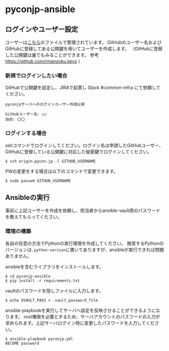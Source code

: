 # pyconjp-ansible


## ログインやユーザー設定
ユーザーは[こちら](https://github.com/pyconjp/pyconjp-ansible/blob/master/roles/users/vars/main.yml)のファイルで管理されています。
GitHubのユーザー名およびGitHubに登録してある公開鍵を用いてユーザーを作成します。
（GitHubに登録した公開鍵は誰でもみることができます。 参考 https://github.com/rmanzoku.keys ）

### 新規でログインしたい場合
GitHubで公開鍵を設定し、JIRAで起票し Slack #common-infra にて依頼してください。

```
pyconjpサーバへのログインユーザー作成以来

GitHubユーザー名: ○○
目的: 〇〇
```


### ログインする場合
sshコマンドでログインしてください。ログイン名は申請したGitHubユーザー、GitHubに登録している公開鍵に対応した秘密鍵でログインしてください。

```
$ ssh origin.pycon.jp -l GITHUB_USERNAME
```

PWの変更をする場合は以下のコマンドで変更できます。
```
$ sudo passwd GITHUB_USERNAME
```

## Ansibleの実行
事前に上記ユーザーを作成を依頼し、担当者からansible-vault用のパスワードを教えてもらってください。

### 環境の構築
各自の任意の方法でPythonの実行環境を作成してください。
推奨するPythonのバージョンは`.python-version`に書いてありますが、ansibleが実行できれば問題ありません。

ansibleを含むライブラリをインストールします。

```
$ cd pyconjp-ansible
$ pip install -r requirements.txt
```

vaultのパスワードを隠しファイルに入力します。
```
$ echo $VAULT_PASS > .vault_password_file
```

ansible-playbookを実行してサーバへ設定を反映させることができるようになります。
root権限を必要とするため、サーバアカウントのパスワードの入力が求められます。上記サーバログイン時に変更したパスワードを入力してください。
```
$ ansible-playbook pyconjp.yml
BECOME password
```

